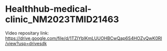 # Healthhub-medical-clinic_NM2023TMID21463
Video repositary link: https://drive.google.com/file/d/1TZIYbIKmLUUOHBCwQap6S4HOZyQwK0RI/view?usp=drivesdk
